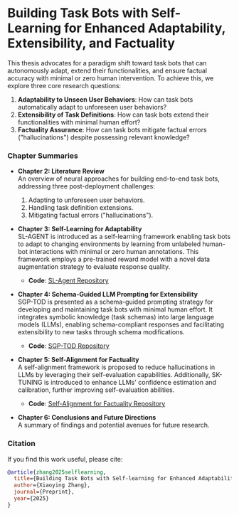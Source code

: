 # Building Task Bots with Self-Learning for Enhanced Adaptability, Extensibility, and Factuality

This thesis advocates for a paradigm shift toward task bots that can autonomously adapt, extend their functionalities, and ensure factual accuracy with minimal or zero human intervention. To achieve this, we explore three core research questions:

1. **Adaptability to Unseen User Behaviors**: How can task bots automatically adapt to unforeseen user behaviors?
2. **Extensibility of Task Definitions**: How can task bots extend their functionalities with minimal human effort?
3. **Factuality Assurance**: How can task bots mitigate factual errors ("hallucinations") despite possessing relevant knowledge?

### Chapter Summaries

- **Chapter 2: Literature Review**  
  An overview of neural approaches for building end-to-end task bots, addressing three post-deployment challenges:  
  1. Adapting to unforeseen user behaviors.  
  2. Handling task definition extensions.  
  3. Mitigating factual errors ("hallucinations").

- **Chapter 3: Self-Learning for Adaptability**  
  SL-AGENT is introduced as a self-learning framework enabling task bots to adapt to changing environments by learning from unlabeled human-bot interactions with minimal or zero human annotations. This framework employs a pre-trained reward model with a novel data augmentation strategy to evaluate response quality.  
  - **Code**: [SL-Agent Repository](https://github.com/zhangxy-2019/SL-Agent)

- **Chapter 4: Schema-Guided LLM Prompting for Extensibility**  
  SGP-TOD is presented as a schema-guided prompting strategy for developing and maintaining task bots with minimal human effort. It integrates symbolic knowledge (task schemas) into large language models (LLMs), enabling schema-compliant responses and facilitating extensibility to new tasks through schema modifications.  
  - **Code**: [SGP-TOD Repository](https://github.com/zhangxy-2019/sgp-tod)

- **Chapter 5: Self-Alignment for Factuality**  
  A self-alignment framework is proposed to reduce hallucinations in LLMs by leveraging their self-evaluation capabilities. Additionally, SK-TUNING is introduced to enhance LLMs' confidence estimation and calibration, further improving self-evaluation abilities.  
  - **Code**: [Self-Alignment for Factuality Repository](https://github.com/zhangxy-2019/Self-Alignment-for-Factuality)

- **Chapter 6: Conclusions and Future Directions**  
  A summary of findings and potential avenues for future research.

### Citation

If you find this work useful, please cite:

```bibtex
@article{zhang2025selflearning,
  title={Building Task Bots with Self-learning for Enhanced Adaptability, Extensibility, and Factuality},
  author={Xiaoying Zhang},
  journal={Preprint},
  year={2025}
}
